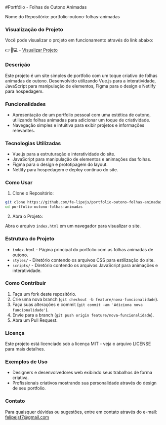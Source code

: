 
#Portfólio - Folhas de Outono Animadas

Nome do Repositório: portfolio-outono-folhas-animadas

### Visualização do Projeto

Você pode visualizar o projeto em funcionamento através do link abaixo:

👉👀💻 - [Visualizar Projeto](link_do_seu_projeto)

### Descrição

Este projeto é um site simples de portfolio com um toque criativo de folhas animadas de outono. Desenvolvido utilizando Vue.js para a interatividade, JavaScript para manipulação de elementos, Figma para o design e Netlify para hospedagem.

### Funcionalidades

- Apresentação de um portfolio pessoal com uma estética de outono, utilizando folhas animadas para adicionar um toque de criatividade.
- Navegação simples e intuitiva para exibir projetos e informações relevantes.
  
### Tecnologias Utilizadas

- Vue.js para a estruturação e interatividade do site.
- JavaScript para manipulação de elementos e animações das folhas.
- Figma para o design e prototipagem do layout.
- Netlify para hospedagem e deploy contínuo do site.

### Como Usar

1. Clone o Repositório:

```bash
git clone https://github.com/fe-lipejs/portfolio-outono-folhas-animadas.git
cd portfolio-outono-folhas-animadas
```

2. Abra o Projeto:

Abra o arquivo `index.html` em um navegador para visualizar o site.

### Estrutura do Projeto

- `index.html` - Página principal do portfolio com as folhas animadas de outono.
- `styles/` - Diretório contendo os arquivos CSS para estilização do site.
- `scripts/` - Diretório contendo os arquivos JavaScript para animações e interatividade.

### Como Contribuir

1. Faça um fork deste repositório.
2. Crie uma nova branch (`git checkout -b feature/nova-funcionalidade`).
3. Faça suas alterações e commit (`git commit -am 'Adiciona nova funcionalidade'`).
4. Envie para a branch (`git push origin feature/nova-funcionalidade`).
5. Abra um Pull Request.

### Licença

Este projeto está licenciado sob a licença MIT - veja o arquivo LICENSE para mais detalhes.

### Exemplos de Uso

- Designers e desenvolvedores web exibindo seus trabalhos de forma criativa.
- Profissionais criativos mostrando sua personalidade através do design de seu portfolio.

### Contato

Para quaisquer dúvidas ou sugestões, entre em contato através do e-mail: felipejsf7@gmail.com
